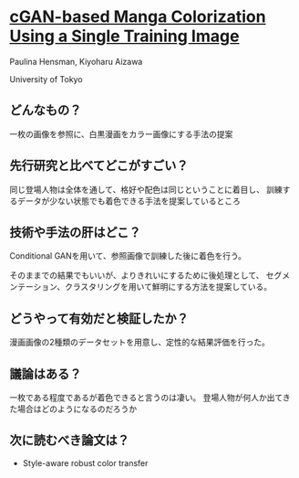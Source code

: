 # [cGAN-based Manga Colorization Using a Single Training Image](https://arxiv.org/abs/1706.06918)
Paulina Hensman, Kiyoharu Aizawa

University of Tokyo
## どんなもの？
一枚の画像を参照に、白黒漫画をカラー画像にする手法の提案

## 先行研究と比べてどこがすごい？
同じ登場人物は全体を通して、格好や配色は同じということに着目し、
訓練するデータが少ない状態でも着色できる手法を提案しているところ

## 技術や手法の肝はどこ？
Conditional GANを用いて、参照画像で訓練した後に着色を行う。

そのままでの結果でもいいが、よりきれいにするために後処理として、
セグメンテーション、クラスタリングを用いて鮮明にする方法を提案している。

## どうやって有効だと検証したか？
漫画画像の2種類のデータセットを用意し、定性的な結果評価を行った。

## 議論はある？
一枚である程度であるが着色できると言うのは凄い。
登場人物が何人か出てきた場合はどのようになるのだろうか

## 次に読むべき論文は？
* Style-aware robust color transfer

